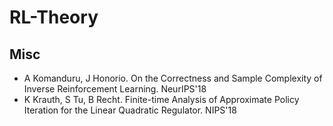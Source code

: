 # RL-Theory

## Misc
- A Komanduru, J Honorio. On the Correctness and Sample Complexity of Inverse Reinforcement Learning. NeurIPS'18
- K Krauth, S Tu, B Recht. Finite-time Analysis of Approximate Policy Iteration for the Linear Quadratic Regulator. NIPS'18
